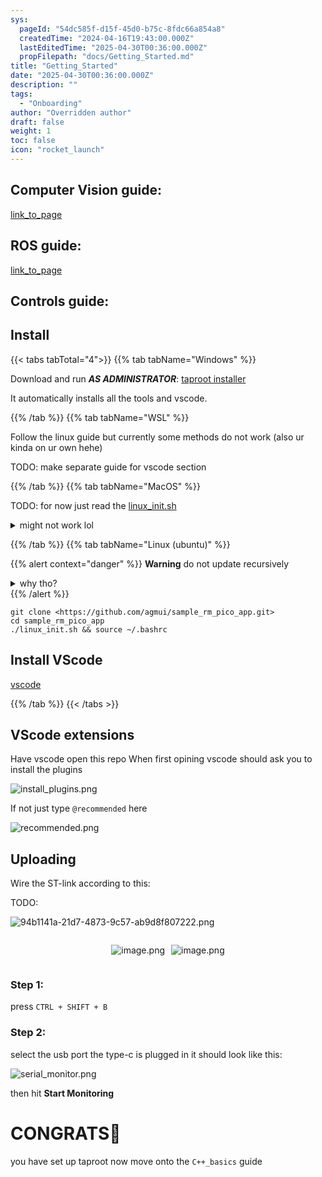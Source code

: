 ```yaml
---
sys:
  pageId: "54dc585f-d15f-45d0-b75c-8fdc66a854a8"
  createdTime: "2024-04-16T19:43:00.000Z"
  lastEditedTime: "2025-04-30T00:36:00.000Z"
  propFilepath: "docs/Getting_Started.md"
title: "Getting_Started"
date: "2025-04-30T00:36:00.000Z"
description: ""
tags:
  - "Onboarding"
author: "Overridden author"
draft: false
weight: 1
toc: false
icon: "rocket_launch"
---
```


## Computer Vision guide:

[link_to_page](86d45bc0-388b-4d26-8848-44f255f73d0e)

## ROS guide:

[link_to_page](3c76c1de-ec8f-46d6-8b0a-294005edc2d5)

## Controls guide:

## Install

{{< tabs tabTotal="4">}}
{{% tab tabName="Windows" %}}

Download and run _**AS ADMINISTRATOR**_: [taproot installer](https://github.com/Thornbots/TeachingFreshies/releases/tag/1.0)

It automatically installs all the tools and vscode.

{{% /tab %}}
{{% tab tabName="WSL" %}}

Follow the linux guide but currently some methods do not work (also ur kinda on ur own hehe)

TODO: make separate guide for vscode section

{{% /tab %}}
{{% tab tabName="MacOS" %}}

TODO: for now just read the [linux_init.sh](https://github.com/agmui/sample_rm_pico_app/blob/main/linux_init.sh)

<details>
<summary>might not work lol</summary>

`brew install libusb pkg-config`

Next install: [vscode](https://code.visualstudio.com/Download)

</details>

{{% /tab %}}
{{% tab tabName="Linux (ubuntu)" %}}

{{% alert context="danger" %}}
**Warning** do not update recursively
<details>
<summary>why tho?</summary>
There are some submodules that may go on for a while (like tinyusb) and I highly
recommend you don't need to get them.
If you want to see what submodules I update just look in `linux_init.sh`
</details>
{{% /alert %}}

```shell
git clone <https://github.com/agmui/sample_rm_pico_app.git>
cd sample_rm_pico_app
./linux_init.sh && source ~/.bashrc
```

## Install VScode

[vscode](https://code.visualstudio.com/Download)

{{% /tab %}}
{{< /tabs >}}

## VScode extensions

Have vscode open this repo
When first opining vscode should ask you to install the plugins

![install_plugins.png](https://prod-files-secure.s3.us-west-2.amazonaws.com/d518164a-d88e-44d1-a4ee-3adb3bd8bce0/89bd30f0-1825-4e77-867b-0a41ce370880/install_plugins.png?X-Amz-Algorithm=AWS4-HMAC-SHA256&X-Amz-Content-Sha256=UNSIGNED-PAYLOAD&X-Amz-Credential=ASIAZI2LB4667PY5YFGM%2F20250527%2Fus-west-2%2Fs3%2Faws4_request&X-Amz-Date=20250527T121548Z&X-Amz-Expires=3600&X-Amz-Security-Token=IQoJb3JpZ2luX2VjEJT%2F%2F%2F%2F%2F%2F%2F%2F%2F%2FwEaCXVzLXdlc3QtMiJHMEUCIQCa380DFnTUFh2ilyHEGj7bt%2FQnWrQ70T1RsD%2FK95gjMgIgHvS0HTzPOwZRhVlwS5tYKNjR9fSsuWNfzPPv9px6Sboq%2FwMIXRAAGgw2Mzc0MjMxODM4MDUiDH4GlZosvEZX7ppEGCrcA53UORmxmQ0GfL933s%2FqHzMuZM15ynDeq16OXGti0M551SZ%2Fw3SFSfsQLvw%2BZrPJ%2Bslu1Fky8YlKnZ47ifos2SHDw1DTilkQUBJA6xIzkg1hml9caCHiubn0w4qWDKa%2Fypd1zsQfyM2HHnGUZcdDgQd9XHMY3f4czrfioaT14T%2Bm4IYhxwuduSH%2BIjcrgLrEHJmuLMDWb33bLyHhdze%2F%2FiD%2Bt1nyTEmUB0TpiLx%2BxMFU4ioeXN87R9gjeCzaNZujuFCe8xXQ3CgU86UJS4Ta3p%2BcLKVUeThGqhE9VBWpxeoeyuGXSXA5pdXF57693G2oqFMM08v3rLdqcyHcxo6rmy77yf4LbgaUdbyTUd3eAZP5nKAYdYORxIUR%2FlSQjNu2NXzUrSHy3CmDsGggFxaWbthXLF0FySP%2BZuSf9kqCttw2%2FO1GaJ%2FWH5GFQUu2drI1aweqEMLn4qreVbtC%2FRYJ8ylz0GuR%2BxV1LgXq1PsXk%2BUOPw6sbo6PHsrEg05NnZvVVHfQwPQ3zwxJ0O7eF3TmHlAb2T1lgiBGEHk4HywgXqOi8b6SNhB14PvUBmnzZZIyLFiUFr%2FwOpaKwJVPZTKwhyNS1l%2FOCv4lm5b0y7Cz9hOnw2JXpat%2BYhk9OH%2FoMMTU1sEGOqUBfyUuVzHIyqHPCXoJKRVPjMkn8%2B8BHL7M4BrNvCUSXzcGOFzkFlxnbdiLNJ0RqE%2FrflPsbS%2B3ZRzdFATdymrv1qM4nEGAJUOWnccyWtU78CjC5%2BlS8VA9nEe45n%2B24AlLRK2WRTPy70EX4t1unMnjF3Btkj%2B1tjohhLjom6BAJ4uxOuFg5m5eOY9%2FmeeEn%2FEkKfJkD%2BdgySdO6NlFXBwMKOiQrNPr&X-Amz-Signature=32e786ae339a96f9090e1b2f78de3ccd712aa7e1953b19ff091e344fe8aceaf4&X-Amz-SignedHeaders=host&x-id=GetObject)

If not just type `@recommended` here  

![recommended.png](https://prod-files-secure.s3.us-west-2.amazonaws.com/d518164a-d88e-44d1-a4ee-3adb3bd8bce0/61e661e9-5d85-4dfc-be0d-8d2097a5e793/recommended.png?X-Amz-Algorithm=AWS4-HMAC-SHA256&X-Amz-Content-Sha256=UNSIGNED-PAYLOAD&X-Amz-Credential=ASIAZI2LB4667PY5YFGM%2F20250527%2Fus-west-2%2Fs3%2Faws4_request&X-Amz-Date=20250527T121548Z&X-Amz-Expires=3600&X-Amz-Security-Token=IQoJb3JpZ2luX2VjEJT%2F%2F%2F%2F%2F%2F%2F%2F%2F%2FwEaCXVzLXdlc3QtMiJHMEUCIQCa380DFnTUFh2ilyHEGj7bt%2FQnWrQ70T1RsD%2FK95gjMgIgHvS0HTzPOwZRhVlwS5tYKNjR9fSsuWNfzPPv9px6Sboq%2FwMIXRAAGgw2Mzc0MjMxODM4MDUiDH4GlZosvEZX7ppEGCrcA53UORmxmQ0GfL933s%2FqHzMuZM15ynDeq16OXGti0M551SZ%2Fw3SFSfsQLvw%2BZrPJ%2Bslu1Fky8YlKnZ47ifos2SHDw1DTilkQUBJA6xIzkg1hml9caCHiubn0w4qWDKa%2Fypd1zsQfyM2HHnGUZcdDgQd9XHMY3f4czrfioaT14T%2Bm4IYhxwuduSH%2BIjcrgLrEHJmuLMDWb33bLyHhdze%2F%2FiD%2Bt1nyTEmUB0TpiLx%2BxMFU4ioeXN87R9gjeCzaNZujuFCe8xXQ3CgU86UJS4Ta3p%2BcLKVUeThGqhE9VBWpxeoeyuGXSXA5pdXF57693G2oqFMM08v3rLdqcyHcxo6rmy77yf4LbgaUdbyTUd3eAZP5nKAYdYORxIUR%2FlSQjNu2NXzUrSHy3CmDsGggFxaWbthXLF0FySP%2BZuSf9kqCttw2%2FO1GaJ%2FWH5GFQUu2drI1aweqEMLn4qreVbtC%2FRYJ8ylz0GuR%2BxV1LgXq1PsXk%2BUOPw6sbo6PHsrEg05NnZvVVHfQwPQ3zwxJ0O7eF3TmHlAb2T1lgiBGEHk4HywgXqOi8b6SNhB14PvUBmnzZZIyLFiUFr%2FwOpaKwJVPZTKwhyNS1l%2FOCv4lm5b0y7Cz9hOnw2JXpat%2BYhk9OH%2FoMMTU1sEGOqUBfyUuVzHIyqHPCXoJKRVPjMkn8%2B8BHL7M4BrNvCUSXzcGOFzkFlxnbdiLNJ0RqE%2FrflPsbS%2B3ZRzdFATdymrv1qM4nEGAJUOWnccyWtU78CjC5%2BlS8VA9nEe45n%2B24AlLRK2WRTPy70EX4t1unMnjF3Btkj%2B1tjohhLjom6BAJ4uxOuFg5m5eOY9%2FmeeEn%2FEkKfJkD%2BdgySdO6NlFXBwMKOiQrNPr&X-Amz-Signature=e68884c6dda8d5b8bb9367c3964834634cf522b9cb292c4252cbd40fce096f58&X-Amz-SignedHeaders=host&x-id=GetObject)

## Uploading

Wire the ST-link according to this:

TODO:

![94b1141a-21d7-4873-9c57-ab9d8f807222.png](https://prod-files-secure.s3.us-west-2.amazonaws.com/d518164a-d88e-44d1-a4ee-3adb3bd8bce0/e5fad17d-ab82-4300-9f4c-505ab4b1202c/94b1141a-21d7-4873-9c57-ab9d8f807222.png?X-Amz-Algorithm=AWS4-HMAC-SHA256&X-Amz-Content-Sha256=UNSIGNED-PAYLOAD&X-Amz-Credential=ASIAZI2LB4667PY5YFGM%2F20250527%2Fus-west-2%2Fs3%2Faws4_request&X-Amz-Date=20250527T121548Z&X-Amz-Expires=3600&X-Amz-Security-Token=IQoJb3JpZ2luX2VjEJT%2F%2F%2F%2F%2F%2F%2F%2F%2F%2FwEaCXVzLXdlc3QtMiJHMEUCIQCa380DFnTUFh2ilyHEGj7bt%2FQnWrQ70T1RsD%2FK95gjMgIgHvS0HTzPOwZRhVlwS5tYKNjR9fSsuWNfzPPv9px6Sboq%2FwMIXRAAGgw2Mzc0MjMxODM4MDUiDH4GlZosvEZX7ppEGCrcA53UORmxmQ0GfL933s%2FqHzMuZM15ynDeq16OXGti0M551SZ%2Fw3SFSfsQLvw%2BZrPJ%2Bslu1Fky8YlKnZ47ifos2SHDw1DTilkQUBJA6xIzkg1hml9caCHiubn0w4qWDKa%2Fypd1zsQfyM2HHnGUZcdDgQd9XHMY3f4czrfioaT14T%2Bm4IYhxwuduSH%2BIjcrgLrEHJmuLMDWb33bLyHhdze%2F%2FiD%2Bt1nyTEmUB0TpiLx%2BxMFU4ioeXN87R9gjeCzaNZujuFCe8xXQ3CgU86UJS4Ta3p%2BcLKVUeThGqhE9VBWpxeoeyuGXSXA5pdXF57693G2oqFMM08v3rLdqcyHcxo6rmy77yf4LbgaUdbyTUd3eAZP5nKAYdYORxIUR%2FlSQjNu2NXzUrSHy3CmDsGggFxaWbthXLF0FySP%2BZuSf9kqCttw2%2FO1GaJ%2FWH5GFQUu2drI1aweqEMLn4qreVbtC%2FRYJ8ylz0GuR%2BxV1LgXq1PsXk%2BUOPw6sbo6PHsrEg05NnZvVVHfQwPQ3zwxJ0O7eF3TmHlAb2T1lgiBGEHk4HywgXqOi8b6SNhB14PvUBmnzZZIyLFiUFr%2FwOpaKwJVPZTKwhyNS1l%2FOCv4lm5b0y7Cz9hOnw2JXpat%2BYhk9OH%2FoMMTU1sEGOqUBfyUuVzHIyqHPCXoJKRVPjMkn8%2B8BHL7M4BrNvCUSXzcGOFzkFlxnbdiLNJ0RqE%2FrflPsbS%2B3ZRzdFATdymrv1qM4nEGAJUOWnccyWtU78CjC5%2BlS8VA9nEe45n%2B24AlLRK2WRTPy70EX4t1unMnjF3Btkj%2B1tjohhLjom6BAJ4uxOuFg5m5eOY9%2FmeeEn%2FEkKfJkD%2BdgySdO6NlFXBwMKOiQrNPr&X-Amz-Signature=5cadc0dd8e82256e227009584ec455d6779f25cf099d520d5a90d2f6b31286bf&X-Amz-SignedHeaders=host&x-id=GetObject)

<div style="display: flex;flex-direction: row; column-gap:10px; max-width: 630px;justify-content: center;">
<div>

![image.png](https://prod-files-secure.s3.us-west-2.amazonaws.com/d518164a-d88e-44d1-a4ee-3adb3bd8bce0/210ecb78-1116-4d7b-b9b7-2292f66fa2c2/image.png?X-Amz-Algorithm=AWS4-HMAC-SHA256&X-Amz-Content-Sha256=UNSIGNED-PAYLOAD&X-Amz-Credential=ASIAZI2LB4664CGZOFIC%2F20250527%2Fus-west-2%2Fs3%2Faws4_request&X-Amz-Date=20250527T121554Z&X-Amz-Expires=3600&X-Amz-Security-Token=IQoJb3JpZ2luX2VjEJT%2F%2F%2F%2F%2F%2F%2F%2F%2F%2FwEaCXVzLXdlc3QtMiJHMEUCIG1ymFjpuCSRb7DQzVD6gmEeJPy0KvKpxCSicYsuElWHAiEAo5IpniaiVpFPaPNbf9wbcMJxig2JdzOAQCsFshiVa0Yq%2FwMIXRAAGgw2Mzc0MjMxODM4MDUiDAf2ZwgWUPQcR%2BImayrcA7Vo8rwxUWtzCbtsIW5MSvmSb2kQcJYBQ%2FuQsrLXHQjaOrtL0o49wnrWXBstmsyCqlSN1E4wbif%2BxIi2M3NIVMzJajKwzH4kDtWKdPW8z6YPFSzr8i7OnCRrKpcrHMklsIF%2BbVeqPXbwOW0FVXbndNj6i8%2BGUmMgMbRrlQEdZ0NgKX8rA2ory2tIIYS5FZx23wdObng%2FgVStOGnYn%2BloyF54Jv5yf0GK5TonxsgsM1jR4f0zPDwuMbbiYNnf5723gBUozrafCG49v7xc45QP%2FV4JX7S77nuNICibxj3XqHNnt0C%2Fx1P9%2BXKfrHKcVZTVqA9ezmmoG2I1O4MhNZipbxq3iN24bz%2Bp7bslz7Hv2%2BhxYH2ySBuY9zJ6pPlqDuEl5Cju%2FxFMkU%2B1s2fry1yt3YBkRXJxPMRVWVtvL8HBUbb%2FeCusyxbPd3av1VO2uxvX8suwIgA65E%2FRo%2FO0JaRDob5IfElX%2FBIPeXS%2BXUf6xGlp88U4QN7%2FSAzOWxQshptE3Io7vrNVLZcufZ8W%2B8E5arHoBdFBaRxpVD6Q53mEB3IIcQcZgQrU%2BJAaCHHr2lYZIxbo95ae7fYiBopb0cIsI2mNEmVbnXLLSZSazpuYEgqihopswb7mTgQBtVhVMKDU1sEGOqUBjrm5HfNBl5gNcl6XaAh7BN6NwH4PVyZCcVpn9xj%2Fv%2BtPd6lW%2BhbFtaoDfTdpmN7lg6cZpzdBofVmrAG9p03lgPQlM9u%2BCpczgLHDKmbTasch5Eucstrj061%2B%2FBVo2f3yPM91XcUQgP107IckSBI%2BkKS%2FJuValmYoMjGee8vIPxsb8KHycw%2Bbg5g3aONP3OeXW%2BCESrglK4wKg7yFpgC%2Fks02R2kv&X-Amz-Signature=e36979cb8ceb0150f2ce94609d8f7130e8534b453df8448f77f8e50e42022c99&X-Amz-SignedHeaders=host&x-id=GetObject)

</div>
<div>

![image.png](https://prod-files-secure.s3.us-west-2.amazonaws.com/d518164a-d88e-44d1-a4ee-3adb3bd8bce0/33a0fd0f-8ca6-4a86-8e09-26e95ded1fff/image.png?X-Amz-Algorithm=AWS4-HMAC-SHA256&X-Amz-Content-Sha256=UNSIGNED-PAYLOAD&X-Amz-Credential=ASIAZI2LB466XI5IQX66%2F20250527%2Fus-west-2%2Fs3%2Faws4_request&X-Amz-Date=20250527T121554Z&X-Amz-Expires=3600&X-Amz-Security-Token=IQoJb3JpZ2luX2VjEJT%2F%2F%2F%2F%2F%2F%2F%2F%2F%2FwEaCXVzLXdlc3QtMiJHMEUCIQDmL2wCWc3MbRc1BOg2X8bjOUDv3OcqBXxq3vsyOb%2Fz0gIgd6i6y31lghmY8iGaZ1CSxFEd5mCIC3o4p66rUatbEZgq%2FwMIXRAAGgw2Mzc0MjMxODM4MDUiDAlnnSP%2BGTmaykIguircA9eVcP%2Fs4R6NUMTRiWPbXGrTEN4q1hTAvkSbwOFWRwSJQ86%2FZmFGuBilhOniJ6%2Fo1bbYjoENO29GZODCHLKJTkHY5imeY6hYB6HUFYEGtshkAUiipBWMYq5LpKyTSk9nUb5UxaEOqkbDSu3BCmrzWXyubATeTsltDWa7N8koUusxGDDWca5QLofjJ7EJdPzIStTAXv9j3HcHSHjK%2FE2IDKKlLGPIhdq1XVkGf1B0S%2FrPgsdZ34vcCM8d0E5U%2BYIRwiLLDD9XosbrFfNXFUUJK9mHhjWRrHp3MYYZQZ%2F94aMCbMrtPfAzpNJQSlNbykPlbBsTv%2FdKgrGhOWmmjTbDhkTAirKEoU%2BcHI6gs7wofXSFrBlZJjeqmeFldtCCNHzzb%2FVAnHl1I3zZk%2FzJWgvnEeM%2BZSduQ11dko29dooh%2BZ079aUl31EzSHtn1wZlXuQrxeIntzu%2FIVI%2Fz4qO2PdLGwLRITOaRxPPgG1SSxwISohRKJpOWLkUL8AuzHIRdopN1tHbDh4vMc5d81d4%2FzbgwA9aJQ%2Fel0xiCXQ2V%2Fk2oJlFivr7%2BNcbHo2W9qsN89%2Bo%2FpvCREvuOf2JHV2rRUwST%2BvAHfkDn%2BA7ucoZaMzeWmKmh7oYXlEaoAQFCeU2MJ7U1sEGOqUBZsRTIgkyQCR%2Ft6lGQDaO%2Fisod7gS2x5B1A4HiHCgpKfC2fOF7i30tpRkRBRiFnuNy7EXcvkbdbi2ZViAfCTZbkDw%2FTANG3qO0JiIseQdaxlMgWwR5wLABTtrjALpQA5eg%2Fl%2BGhduJ1qVm1gvdG8ZSxZwJU0iFokrJTkeFxxmbcoWEoTS4iM%2FhdqXfSfxaLHO8W%2FD%2FRZS%2FN4clGr7wb7j4a91y0xi&X-Amz-Signature=08d6991d7bcbc933ecbd9121eb5e46697398890ba4e66884caa55ff766d07c07&X-Amz-SignedHeaders=host&x-id=GetObject)

</div>
</div>

### Step 1:

press `CTRL + SHIFT + B`

### Step 2:

select the usb port the type-c is plugged in it should look like this:

![serial_monitor.png](https://prod-files-secure.s3.us-west-2.amazonaws.com/d518164a-d88e-44d1-a4ee-3adb3bd8bce0/f03f4774-05d4-4393-b6a0-d5efb6d315ab/serial_monitor.png?X-Amz-Algorithm=AWS4-HMAC-SHA256&X-Amz-Content-Sha256=UNSIGNED-PAYLOAD&X-Amz-Credential=ASIAZI2LB4667PY5YFGM%2F20250527%2Fus-west-2%2Fs3%2Faws4_request&X-Amz-Date=20250527T121548Z&X-Amz-Expires=3600&X-Amz-Security-Token=IQoJb3JpZ2luX2VjEJT%2F%2F%2F%2F%2F%2F%2F%2F%2F%2FwEaCXVzLXdlc3QtMiJHMEUCIQCa380DFnTUFh2ilyHEGj7bt%2FQnWrQ70T1RsD%2FK95gjMgIgHvS0HTzPOwZRhVlwS5tYKNjR9fSsuWNfzPPv9px6Sboq%2FwMIXRAAGgw2Mzc0MjMxODM4MDUiDH4GlZosvEZX7ppEGCrcA53UORmxmQ0GfL933s%2FqHzMuZM15ynDeq16OXGti0M551SZ%2Fw3SFSfsQLvw%2BZrPJ%2Bslu1Fky8YlKnZ47ifos2SHDw1DTilkQUBJA6xIzkg1hml9caCHiubn0w4qWDKa%2Fypd1zsQfyM2HHnGUZcdDgQd9XHMY3f4czrfioaT14T%2Bm4IYhxwuduSH%2BIjcrgLrEHJmuLMDWb33bLyHhdze%2F%2FiD%2Bt1nyTEmUB0TpiLx%2BxMFU4ioeXN87R9gjeCzaNZujuFCe8xXQ3CgU86UJS4Ta3p%2BcLKVUeThGqhE9VBWpxeoeyuGXSXA5pdXF57693G2oqFMM08v3rLdqcyHcxo6rmy77yf4LbgaUdbyTUd3eAZP5nKAYdYORxIUR%2FlSQjNu2NXzUrSHy3CmDsGggFxaWbthXLF0FySP%2BZuSf9kqCttw2%2FO1GaJ%2FWH5GFQUu2drI1aweqEMLn4qreVbtC%2FRYJ8ylz0GuR%2BxV1LgXq1PsXk%2BUOPw6sbo6PHsrEg05NnZvVVHfQwPQ3zwxJ0O7eF3TmHlAb2T1lgiBGEHk4HywgXqOi8b6SNhB14PvUBmnzZZIyLFiUFr%2FwOpaKwJVPZTKwhyNS1l%2FOCv4lm5b0y7Cz9hOnw2JXpat%2BYhk9OH%2FoMMTU1sEGOqUBfyUuVzHIyqHPCXoJKRVPjMkn8%2B8BHL7M4BrNvCUSXzcGOFzkFlxnbdiLNJ0RqE%2FrflPsbS%2B3ZRzdFATdymrv1qM4nEGAJUOWnccyWtU78CjC5%2BlS8VA9nEe45n%2B24AlLRK2WRTPy70EX4t1unMnjF3Btkj%2B1tjohhLjom6BAJ4uxOuFg5m5eOY9%2FmeeEn%2FEkKfJkD%2BdgySdO6NlFXBwMKOiQrNPr&X-Amz-Signature=17d452bc65a412975f1030f98fd8e53cfdb2a2997466eb68eb22e69cbfe3bbf4&X-Amz-SignedHeaders=host&x-id=GetObject)

then hit **Start Monitoring**

# CONGRATS🎉

you have set up taproot now move onto the `C++_basics` guide
